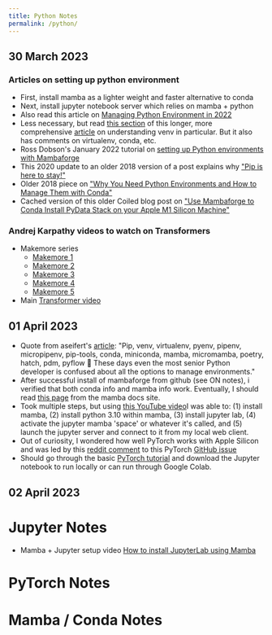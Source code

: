 ```yaml
---
title: Python Notes
permalink: /python/
---
```


## 30 March 2023
### Articles on setting up python environment
* First, install mamba as a lighter weight and faster alternative to conda
* Next, install jupyter notebook server which relies on mamba + python
* Also read this article on [Managing Python Environment in 2022](https://aseifert.com/p/python-environments/)
* Less necessary, but read [this section](https://realpython.com/python-virtual-environments-a-primer/#what-other-popular-options-exist-aside-from-venv) of this longer, more comprehensive [article](https://realpython.com/python-virtual-environments-a-primer/) on understanding venv in particular. But it also has comments on virtualenv, conda, etc.
* Ross Dobson's January 2022 tutorial on [setting up Python environments with Mambaforge](https://ross-dobson.github.io/posts/2021/01/setting-up-python-virtual-environments-with-mambaforge/)
* This 2020 update to an older 2018 version of a post explains why ["Pip is here to stay!"](https://chriswarrick.com/blog/2018/07/17/pipenv-promises-a-lot-delivers-very-little/#pip-is-here-to-stay)
* Older 2018 piece on ["Why You Need Python Environments and How to Manage Them with Conda"](https://www.freecodecamp.org/news/why-you-need-python-environments-and-how-to-manage-them-with-conda-85f155f4353c/)
* Cached version of this older Coiled blog post on ["Use Mambaforge to Conda Install PyData Stack on your Apple M1 Silicon Machine"](https://webcache.googleusercontent.com/search?q=cache:AmxeEUnBp84J:https://www.coiled.io/blog/apple-arm64-mambaforge&cd=6&hl=en&ct=clnk&gl=us&client=safari)

### Andrej Karpathy videos to watch on Transformers
* Makemore series
	* [Makemore 1](https://www.youtube.com/watch?v=PaCmpygFfXo&t=198s)
	* [Makemore 2](https://www.youtube.com/watch?v=TCH_1BHY58I)
	* [Makemore 3](https://www.youtube.com/watch?v=P6sfmUTpUmc)
	* [Makemore 4](https://www.youtube.com/watch?v=q8SA3rM6ckI)
	* [Makemore 5](https://www.youtube.com/watch?v=t3YJ5hKiMQ0)
* Main [Transformer video](https://www.youtube.com/watch?v=kCc8FmEb1nY&t=13s)

## 01 April 2023
* Quote from aseifert's [article](https://aseifert.com/p/python-environments/): "Pip, venv, virtualenv, pyenv, pipenv, micropipenv, pip-tools, conda, miniconda, mamba, micromamba, poetry, hatch, pdm, pyflow 🤯 These days even the most senior Python developer is confused about all the options to manage environments."
* After successful install of mambaforge from github (see ON notes), i verified that both conda info and mamba info work. Eventually, I should read [this page](https://mamba.readthedocs.io/en/latest/user_guide/mamba.html) from the mamba docs site.
* Took multiple steps, but using [this YouTube video](https://www.youtube.com/watch?v=Qq8gPwRpbp0)I was able to: (1) install mamba, (2) install python 3.10 within mamba, (3) install jupyter lab, (4) activate the jupyter mamba 'space' or whatever it's called, and (5) launch the jupyter server and connect to it from my local web client.
* Out of curiosity, I wondered how well PyTorch works with Apple Silicon and was led by this [reddit comment](https://www.reddit.com/r/pytorch/comments/10g7jw8/state_of_mps_apple_m1m2_support_in_pytorch/) to this PyTorch [GitHub issue](https://github.com/pytorch/pytorch/issues/77764)
* Should go through the basic [PyTorch tutorial](https://pytorch.org/tutorials/beginner/basics/quickstart_tutorial.html) and download the Jupyter notebook to run locally or can run through Google Colab.

## 02 April 2023


# Jupyter Notes
* Mamba + Jupyter setup video [How to install JupyterLab using Mamba](https://www.youtube.com/watch?v=Qq8gPwRpbp0)


# PyTorch Notes

# Mamba / Conda Notes
